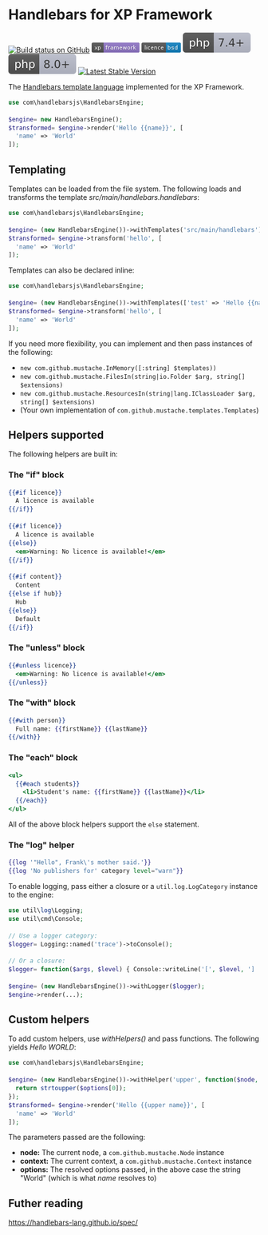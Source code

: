 Handlebars for XP Framework
============================

[![Build status on GitHub](https://github.com/xp-forge/handlebars/workflows/Tests/badge.svg)](https://github.com/xp-forge/handlebars/actions)
[![XP Framework Module](https://raw.githubusercontent.com/xp-framework/web/master/static/xp-framework-badge.png)](https://github.com/xp-framework/core)
[![BSD Licence](https://raw.githubusercontent.com/xp-framework/web/master/static/licence-bsd.png)](https://github.com/xp-framework/core/blob/master/LICENCE.md)
[![Requires PHP 7.4+](https://raw.githubusercontent.com/xp-framework/web/master/static/php-7_4plus.svg)](http://php.net/)
[![Supports PHP 8.0+](https://raw.githubusercontent.com/xp-framework/web/master/static/php-8_0plus.svg)](http://php.net/)
[![Latest Stable Version](https://poser.pugx.org/xp-forge/handlebars/version.svg)](https://packagist.org/packages/xp-forge/handlebars)

The [Handlebars template language](http://handlebarsjs.com/) implemented for the XP Framework.

```php
use com\handlebarsjs\HandlebarsEngine;

$engine= new HandlebarsEngine();
$transformed= $engine->render('Hello {{name}}', [
  'name' => 'World'
]);
```

Templating
----------
Templates can be loaded from the file system. The following loads and transforms the template *src/main/handlebars.handlebars*:

```php
use com\handlebarsjs\HandlebarsEngine;

$engine= (new HandlebarsEngine())->withTemplates('src/main/handlebars');
$transformed= $engine->transform('hello', [
  'name' => 'World'
]);
```

Templates can also be declared inline:

```php
use com\handlebarsjs\HandlebarsEngine;

$engine= (new HandlebarsEngine())->withTemplates(['test' => 'Hello {{name}}']);
$transformed= $engine->transform('hello', [
  'name' => 'World'
]);
```

If you need more flexibility, you can implement and then pass instances of the following:

* `new com.github.mustache.InMemory([:string] $templates))`
* `new com.github.mustache.FilesIn(string|io.Folder $arg, string[] $extensions)`
* `new com.github.mustache.ResourcesIn(string|lang.IClassLoader $arg, string[] $extensions)`
* (Your own implementation of `com.github.mustache.templates.Templates`)

Helpers supported
-----------------
The following helpers are built in:

### The "if" block
```handlebars
{{#if licence}}
  A licence is available
{{/if}}

{{#if licence}}
  A licence is available
{{else}}
  <em>Warning: No licence is available!</em>
{{/if}}

{{#if content}}
  Content
{{else if hub}}
  Hub
{{else}}
  Default
{{/if}}

```

### The "unless" block
```handlebars
{{#unless licence}}
  <em>Warning: No licence is available!</em>
{{/unless}}
```

### The "with" block
```handlebars
{{#with person}}
  Full name: {{firstName}} {{lastName}}
{{/with}}
```

### The "each" block
```handlebars
<ul>
  {{#each students}}
    <li>Student's name: {{firstName}} {{lastName}}</li>
  {{/each}}
</ul>
```

All of the above block helpers support the `else` statement.

### The "log" helper
```handlebars
{{log '"Hello", Frank\'s mother said.'}}
{{log 'No publishers for' category level="warn"}}
```

To enable logging, pass either a closure or a `util.log.LogCategory` instance to the engine:

```php
use util\log\Logging;
use util\cmd\Console;

// Use a logger category:
$logger= Logging::named('trace')->toConsole();

// Or a closure:
$logger= function($args, $level) { Console::writeLine('[', $level, '] ', ...$args); };

$engine= (new HandlebarsEngine())->withLogger($logger);
$engine->render(...);
```

Custom helpers
--------------
To add custom helpers, use *withHelpers()* and pass functions. The following yields *Hello WORLD*:

```php
use com\handlebarsjs\HandlebarsEngine;

$engine= (new HandlebarsEngine())->withHelper('upper', function($node, $context, $options) {
  return strtoupper($options[0]);
});
$transformed= $engine->render('Hello {{upper name}}', [
  'name' => 'World'
]);
```

The parameters passed are the following:

* **node:** The current node, a `com.github.mustache.Node` instance
* **context:** The current context, a `com.github.mustache.Context` instance
* **options:** The resolved options passed, in the above case the string "World" (which is what *name* resolves to)

Futher reading
--------------
https://handlebars-lang.github.io/spec/